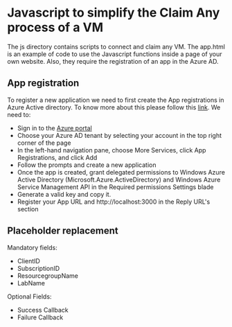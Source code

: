 # Javascript to simplify the Claim Any process of a VM
The js directory contains scripts to connect and claim any VM.
The app.html is an example of code to use the Javascript functions inside a page of your own website.
Also, they require the registration of an app in the Azure AD.

## App registration
To register a new application we need to first create the  App registrations in Azure Active directory. To know more about this please follow this [link](https://docs.microsoft.com/en-us/azure/active-directory/develop/active-directory-integrating-applications). We need to:

+ Sign in to the [Azure portal](https://portal.azure.com)
+ Choose your Azure AD tenant by selecting your account in the top right corner of the page
+ In the left-hand navigation pane, choose More Services, click App Registrations, and click Add
+ Follow the prompts and create a new application
+ Once the app is created, grant delegated permissions to Windows Azure Active Directory (Microsoft.Azure.ActiveDirectory) and Windows Azure Service Management API in the Required permissions Settings blade 
+ Generate a valid key and copy it.
+ Register your App URL and http://localhost:3000 in the Reply URL's section 

## Placeholder replacement
Mandatory fields:

+ ClientID
+ SubscriptionID
+ ResourcegroupName
+ LabName

Optional Fields:

+ Success Callback
+ Failure Callback